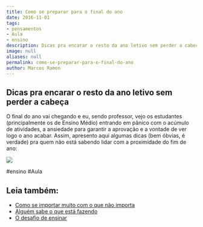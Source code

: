 ```yaml
---
title: Como se preparar para o final do ano
date: 2016-11-01
tags:
- pensamentos
- Aula
- ensino
description: Dicas pra encarar o resto da ano letivo sem perder a cabeça
image: null
aliases: null
permalink: como-se-preparar-para-o-final-do-ano
author: Marcos Ramon
---
```

## Dicas pra encarar o resto da ano letivo sem perder a cabeça

O final do ano vai chegando e eu, sendo professor, vejo os estudantes (principalmente os de Ensino Médio) entrando em pânico com o acúmulo de atividades, a ansiedade para garantir a aprovação e a vontade de ver logo o ano acabar. Assim, apresento aqui algumas dicas (bem óbvias, é verdade) pra quem não está sabendo lidar com a proximidade do fim de ano:

<img src="/assets/img/como-se-preparar-para-o-final-do ano-medium.png">


#ensino #Aula<div class="leia-tambem" markdown="1">
## Leia também:

- <a href="/como-se-importar-muito-com-o-que-nao-importa">Como se importar muito com o que não importa</a>
- <a href="/alguem-sabe-o-que-esta-fazendo">Alguém sabe o que está fazendo</a>
- <a href="/o-desafio-de-ensinar">O desafio de ensinar</a>
</div>